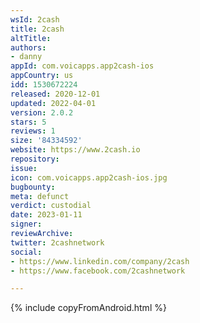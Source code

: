 ```yaml
---
wsId: 2cash
title: 2cash
altTitle: 
authors:
- danny
appId: com.voicapps.app2cash-ios
appCountry: us
idd: 1530672224
released: 2020-12-01
updated: 2022-04-01
version: 2.0.2
stars: 5
reviews: 1
size: '84334592'
website: https://www.2cash.io
repository: 
issue: 
icon: com.voicapps.app2cash-ios.jpg
bugbounty: 
meta: defunct
verdict: custodial
date: 2023-01-11
signer: 
reviewArchive: 
twitter: 2cashnetwork
social:
- https://www.linkedin.com/company/2cash
- https://www.facebook.com/2cashnetwork

---
```


{% include copyFromAndroid.html %}
